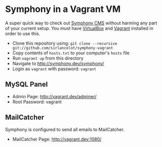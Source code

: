# Symphony in a Vagrant VM

A super quick way to check out [Symphony CMS][] without harming any part of
your current setup. You must have [VirtualBox][] and [Vagrant][] installed in
order to use this.

- Clone this repository using:
    `git clone --recursive git://github.com/sirlancelot/symphony-vagrant`
- Copy contents of `hosts.txt` to your computer's `hosts` file
- Run `vagrant up` from this directory
- Navigate to <http://symphony.dev/symphony/>
- Login as `vagrant` with password: `vagrant`

## MySQL Panel

- Admin Page: <http://vagrant.dev/adminer/>
- Root Password: vagrant

## MailCatcher

Symphony is configured to send all emails to MailCatcher.

- MailCatcher Page: <http://vagrant.dev:1080/>

  [Symphony CMS]: http://www.getsymphony.com/
  [VirtualBox]: https://www.virtualbox.org/
  [Vagrant]: http://www.vagrantup.com/
